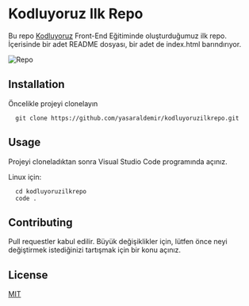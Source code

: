 # Kodluyoruz Ilk Repo

Bu repo [Kodluyoruz](https://www.kodluyoruz.org/) Front-End Eğitiminde oluşturduğumuz ilk repo. İçerisinde bir adet README dosyası, bir adet de index.html barındırıyor.

![Repo](\kodluyoruzilkrepo\markdown\repo.jpg)

## Installation

Öncelikle projeyi clonelayın

```
  git clone https://github.com/yasaraldemir/kodluyoruzilkrepo.git
```
 


 ## Usage
 
Projeyi cloneladıktan sonra Visual Studio Code programında açınız.

Linux için:

```
  cd kodluyoruzilkrepo 
  code .
```


## Contributing

Pull requestler kabul edilir. Büyük değişiklikler için, lütfen önce neyi değiştirmek istediğinizi tartışmak için bir konu açınız.


 ## License

[MIT](https://choosealicense.com/licenses/mit/)

